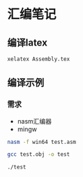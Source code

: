 # 汇编笔记

## 编译latex
```bash
xelatex Assembly.tex
```

## 编译示例
### 需求
* nasm汇编器
* mingw
```bash
nasm -f win64 test.asm

gcc test.obj -o test

./test
```
